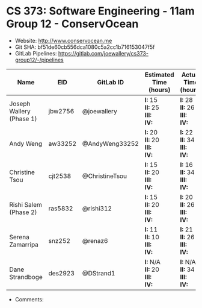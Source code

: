 # CS 373: Software Engineering - 11am Group 12 - **ConservOcean**

- Website: http://www.conservocean.me
- Git SHA: bf51de60cb556dca1080c5a2cc1b716153047f5f
- GitLab Pipelines: https://gitlab.com/joewallery/cs373-group12/-/pipelines

| Name                            | EID     | GitLab ID      | Estimated Time (hours)                       | Actual Time (hours)                          |
| ------------------------------- | ------- | -------------- | -------------------------------------------- | -------------------------------------------- |
| Joseph Wallery (Phase 1)        | jbw2756 | @joewallery    | **I:** 15<br>**II:** 25<br>**III:**<br>**IV:**  | **I:** 28<br>**II:** 26<br>**III:**<br>**IV:**  |
| Andy Weng                       | aw33252 | @AndyWeng33252 | **I:** 20<br>**II:** 20<br>**III:**<br>**IV:**  | **I:** 22<br>**II:** 34<br>**III:**<br>**IV:**  |
| Christine Tsou                  | cjt2538 | @ChristineTsou | **I:** 15<br>**II:** 20<br>**III:**<br>**IV:**  | **I:** 16<br>**II:** 34<br>**III:**<br>**IV:**  |
| Rishi Salem (Phase 2)           | ras5832 | @rishi312      | **I:** 15<br>**II:** 20<br>**III:**<br>**IV:**  | **I:** 20<br>**II:** 26<br>**III:**<br>**IV:**  |
| Serena Zamarripa                | snz252  | @renaz6        | **I:** 11<br>**II:** 10<br>**III:**<br>**IV:**  | **I:** 21<br>**II:** 26<br>**III:**<br>**IV:**  |
| Dane Strandboge                 | des2923 | @DStrand1      | **I:** N/A<br>**II:** 20<br>**III:**<br>**IV:** | **I:** N/A<br>**II:** 34<br>**III:**<br>**IV:** |

- Comments:
